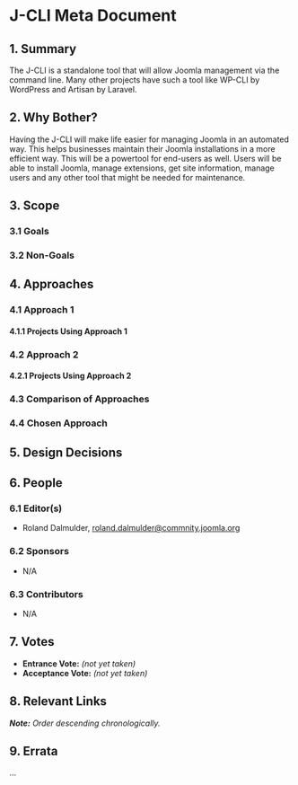 # J-CLI Meta Document

## 1. Summary

The J-CLI is a standalone tool that will allow Joomla management via 
the command line. Many other projects have such a tool like 
WP-CLI by WordPress and Artisan by Laravel.

## 2. Why Bother?
Having the J-CLI will make life easier for managing Joomla 
in an automated way. This helps businesses maintain their 
Joomla installations in a more efficient way. This will be a
powertool for end-users as well. Users will be able to install
Joomla, manage extensions, get site information, manage users 
and any other tool that might be needed for maintenance.

## 3. Scope

### 3.1 Goals

### 3.2 Non-Goals

## 4. Approaches

### 4.1 Approach 1

#### 4.1.1 Projects Using Approach 1

### 4.2 Approach 2

#### 4.2.1 Projects Using Approach 2

### 4.3 Comparison of Approaches

### 4.4 Chosen Approach

## 5. Design Decisions

## 6. People

### 6.1 Editor(s)

* Roland Dalmulder, <roland.dalmulder@commnity.joomla.org>

### 6.2 Sponsors

* N/A

### 6.3 Contributors

* N/A

## 7. Votes

* **Entrance Vote:** _(not yet taken)_
* **Acceptance Vote:** _(not yet taken)_

## 8. Relevant Links

_**Note:** Order descending chronologically._

## 9. Errata

...
